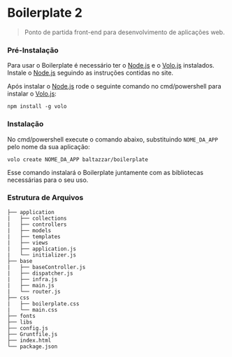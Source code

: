 # Boilerplate 2
> Ponto de partida front-end para desenvolvimento de aplicações web.

### Pré-Instalação

Para usar o Boilerplate é necessário ter o [Node.js](http://www.nodejs.org) e o [Volo.js](http://www.volojs.org) instalados. Instale o [Node.js](http://www.nodejs.org) seguindo as instruções contidas no site.

Após instalar o [Node.js](http://www.nodejs.org) rode o seguinte comando no cmd/powershell para instalar o [Volo.js](http://www.volojs.org):

```
npm install -g volo
```

### Instalação

No cmd/powershell execute o comando abaixo, substituindo `NOME_DA_APP` pelo nome da sua aplicação:

```
volo create NOME_DA_APP baltazzar/boilerplate
```

Esse comando instalará o Boilerplate juntamente com as bibliotecas necessárias para o seu uso.

### Estrutura de Arquivos

```
├── application
|	├── collections
|	├── controllers
|	├── models
|	├── templates
|	├── views
|	├── application.js
|	└── initializer.js
├── base
|	├── baseController.js
|	├── dispatcher.js
|	├── infra.js
|	├── main.js
|	└── router.js
├── css
|	├── boilerplate.css
|	└── main.css
├── fonts
├── libs
├── config.js
├── Gruntfile.js
├── index.html
└── package.json
```